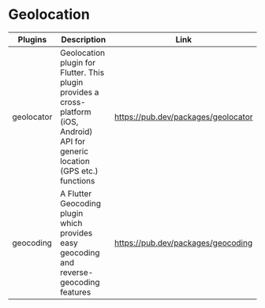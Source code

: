 # Geolocation

| Plugins | Description | Link |
| --- | --- | --- |
| geolocator | Geolocation plugin for Flutter. This plugin provides a cross-platform (iOS, Android) API for generic location (GPS etc.) functions | https://pub.dev/packages/geolocator |
| geocoding | A Flutter Geocoding plugin which provides easy geocoding and reverse-geocoding features | https://pub.dev/packages/geocoding |
